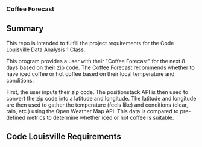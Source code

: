 ### Coffee Forecast

## Summary
This repo is intended to fulfill the project requirements for the Code Louisville Data Analysis 1 Class.

This program provides a user with their "Coffee Forecast" for the next 8 days based on their zip code. The Coffee Forecast recommends whether to have iced coffee or hot coffee based on their local temperature and conditions. 

First, the user inputs their zip code. The positionstack API is then used to convert the zip code into a latitude and longitude. The latitude and longitude are then used to gather the temperature (feels like) and conditions (clear, rain, etc.) using the Open Weather Map API. This data is compared to pre-defined metrics to determine whether iced or hot coffee is suitable.

## Code Louisville Requirements